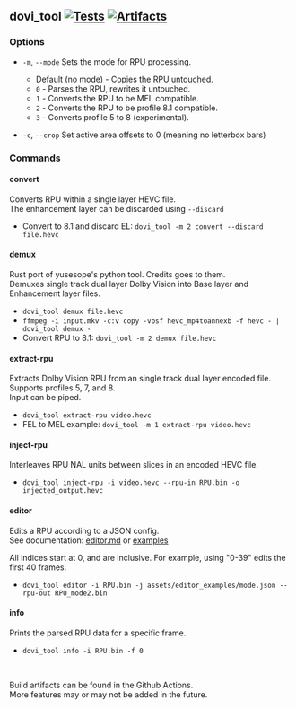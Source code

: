 ## dovi_tool [![Tests](https://github.com/quietvoid/dovi_tool/workflows/Tests/badge.svg)](https://github.com/quietvoid/dovi_tool/actions?query=workflow%3ATests) [![Artifacts](https://github.com/quietvoid/dovi_tool/workflows/Artifacts/badge.svg)](https://github.com/quietvoid/dovi_tool/actions?query=workflow%3AArtifacts)
### Options
* `-m`, `--mode` Sets the mode for RPU processing.
  * Default (no mode) - Copies the RPU untouched.
  * `0` - Parses the RPU, rewrites it untouched.
  * `1` - Converts the RPU to be MEL compatible.
  * `2` - Converts the RPU to be profile 8.1 compatible.
  * `3` - Converts profile 5 to 8 (experimental).

* `-c`, `--crop` Set active area offsets to 0 (meaning no letterbox bars)

### Commands

#### convert
Converts RPU within a single layer HEVC file.  
The enhancement layer can be discarded using `--discard`

* Convert to 8.1 and discard EL: `dovi_tool -m 2 convert --discard file.hevc`
#### demux
Rust port of yusesope's python tool. Credits goes to them.  
Demuxes single track dual layer Dolby Vision into Base layer and Enhancement layer files.

* `dovi_tool demux file.hevc`
* `ffmpeg -i input.mkv -c:v copy -vbsf hevc_mp4toannexb -f hevc - | dovi_tool demux -`
* Convert RPU to 8.1: `dovi_tool -m 2 demux file.hevc`

#### extract-rpu
Extracts Dolby Vision RPU from an single track dual layer encoded file.
Supports profiles 5, 7, and 8.  
Input can be piped.

* `dovi_tool extract-rpu video.hevc`
* FEL to MEL example: `dovi_tool -m 1 extract-rpu video.hevc`

#### inject-rpu
Interleaves RPU NAL units between slices in an encoded HEVC file.

* `dovi_tool inject-rpu -i video.hevc --rpu-in RPU.bin -o injected_output.hevc`

#### editor
Edits a RPU according to a JSON config.  
See documentation: [editor.md](editor.md) or [examples](assets/editor_examples)

All indices start at 0, and are inclusive.  For example, using "0-39" edits the first 40 frames.

* `dovi_tool editor -i RPU.bin -j assets/editor_examples/mode.json --rpu-out RPU_mode2.bin`

#### info
Prints the parsed RPU data for a specific frame.

* `dovi_tool info -i RPU.bin -f 0`  

&nbsp;

Build artifacts can be found in the Github Actions.  
More features may or may not be added in the future.
